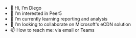 - 👋 Hi, I’m Diego
- 👀 I’m interested in Peer5
- 🌱 I’m currently learning reporting and analysis
- 💞️ I’m looking to collaborate on Microsoft's eCDN solution
- 📫 How to reach me: via email or Teams

<!---
PeerDiego/PeerDiego is a ✨ special ✨ repository because its `README.md` (this file) appears on your GitHub profile.
You can click the Preview link to take a look at your changes.
--->

